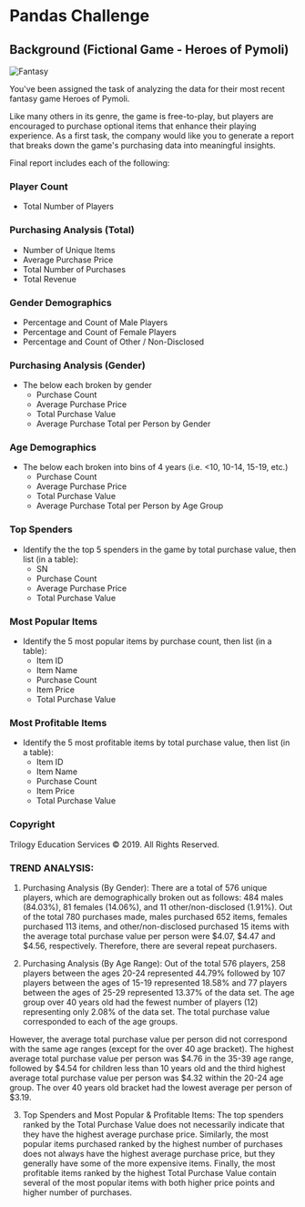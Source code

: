 # Pandas Challenge

## Background (Fictional Game - Heroes of Pymoli)

![Fantasy](Images/Fantasy.png)

You've been assigned the task of analyzing the data for their most recent fantasy game Heroes of Pymoli.

Like many others in its genre, the game is free-to-play, but players are encouraged to purchase optional items that enhance their playing experience. As a first task, the company would like you to generate a report that breaks down the game's purchasing data into meaningful insights.

Final report includes each of the following:

### Player Count

* Total Number of Players

### Purchasing Analysis (Total)

* Number of Unique Items
* Average Purchase Price
* Total Number of Purchases
* Total Revenue

### Gender Demographics

* Percentage and Count of Male Players
* Percentage and Count of Female Players
* Percentage and Count of Other / Non-Disclosed

### Purchasing Analysis (Gender)

* The below each broken by gender
  * Purchase Count
  * Average Purchase Price
  * Total Purchase Value
  * Average Purchase Total per Person by Gender

### Age Demographics

* The below each broken into bins of 4 years (i.e. &lt;10, 10-14, 15-19, etc.)
  * Purchase Count
  * Average Purchase Price
  * Total Purchase Value
  * Average Purchase Total per Person by Age Group

### Top Spenders

* Identify the the top 5 spenders in the game by total purchase value, then list (in a table):
  * SN
  * Purchase Count
  * Average Purchase Price
  * Total Purchase Value

### Most Popular Items

* Identify the 5 most popular items by purchase count, then list (in a table):
  * Item ID
  * Item Name
  * Purchase Count
  * Item Price
  * Total Purchase Value

### Most Profitable Items

* Identify the 5 most profitable items by total purchase value, then list (in a table):
  * Item ID
  * Item Name
  * Purchase Count
  * Item Price
  * Total Purchase Value


### Copyright

Trilogy Education Services © 2019. All Rights Reserved.




### TREND ANALYSIS:

1)  Purchasing Analysis (By Gender):  There are a total of 576 unique players, which are demographically broken out as follows: 484 males (84.03%), 81 females (14.06%), and 11 other/non-disclosed (1.91%).  Out of the total 780 purchases made, males purchased 652 items, females purchased 113 items, and other/non-disclosed purchased 15 items with the average total purchase value per person were $4.07, $4.47 and $4.56, respectively.  Therefore, there are several repeat purchasers.

2) Purchasing Analysis (By Age Range):  Out of the total 576 players, 258 players between the ages 20-24 represented 44.79% followed by 107 players between the ages of 15-19 represented 18.58% and 77 players between the ages of 25-29 represented 13.37% of the data set.  The age group over 40 years old had the fewest number of players (12) representing only 2.08% of the data set.  The total purchase value corresponded to each of the age groups.

However, the average total purchase value per person did not correspond with the same age ranges (except for the over 40 age bracket).  The highest average total purchase value per person was $4.76 in the 35-39 age range, followed by $4.54 for children less than 10 years old and the third highest average total purchase value per person was $4.32 within the 20-24 age group.  The over 40 years old bracket had the lowest average per person of $3.19.

3)  Top Spenders and Most Popular & Profitable Items:  The top spenders ranked by the Total Purchase Value does not necessarily indicate that they have the highest average purchase price.  Similarly, the most popular items purchased ranked by the highest number of purchases does not always have the highest average purchase price, but they generally have some of the more expensive items.  Finally, the most profitable items ranked by the highest Total Purchase Value contain several of the most popular items with both higher price points and higher number of purchases. 
